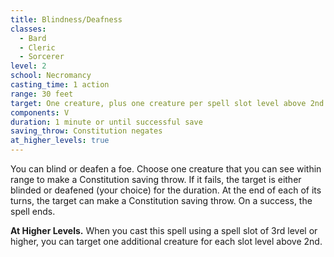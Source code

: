 ```yaml
---
title: Blindness/Deafness
classes:
  - Bard
  - Cleric
  - Sorcerer
level: 2
school: Necromancy
casting_time: 1 action
range: 30 feet
target: One creature, plus one creature per spell slot level above 2nd
components: V
duration: 1 minute or until successful save
saving_throw: Constitution negates
at_higher_levels: true
---
```


You can blind or deafen a foe. Choose one creature that you can see within range to make a Constitution saving throw. If it fails, the target is either blinded or deafened (your choice) for the duration. At the end of each of its turns, the target can make a Constitution saving throw. On a success, the spell ends.

**At Higher Levels.** When you cast this spell using a spell slot of 3rd level or higher, you can target one additional creature for each slot level above 2nd.
